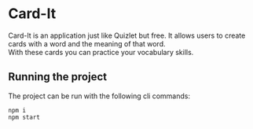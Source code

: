 # Card-It

Card-It is an application just like Quizlet but free. It allows users to create cards with a word and the meaning of that word. </br>With these cards you can practice your vocabulary skills.

## Running the project

The project can be run with the following cli commands:

    npm i
    npm start

